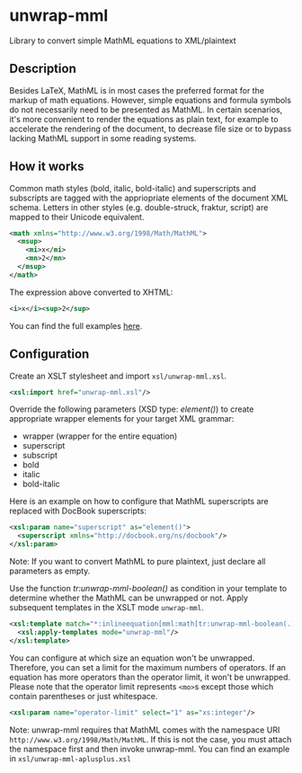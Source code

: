 # unwrap-mml
Library to convert simple MathML equations to XML/plaintext

## Description

Besides LaTeX, MathML is in most cases the preferred format for the markup
of math equations. However, simple equations and formula symbols do not
necessarily need to be presented as MathML. In certain scenarios, it's more
convenient to render the equations as plain text, for example to accelerate the
rendering of the document, to decrease file size or to bypass lacking MathML
support in some reading systems.

## How it works

Common math styles (bold, italic, bold-italic) and superscripts and subscripts are
tagged with the appriopriate elements of the document XML schema. Letters in other
styles (e.g. double-struck, fraktur, script) are mapped to their Unicode equivalent.

```xml
<math xmlns="http://www.w3.org/1998/Math/MathML">
  <msup>
    <mi>x</mi>
    <mn>2</mn>
  </msup>
</math>
```

The expression above converted to XHTML:


```xml
<i>x</i><sup>2</sup>
```

You can find the full examples [here](https://github.com/transpect/unwrap-mml/blob/master/example).

## Configuration

Create an XSLT stylesheet and import `xsl/unwrap-mml.xsl`.

```xml
<xsl:import href="unwrap-mml.xsl"/>
```

Override the following parameters (XSD type: _element()_) to create appropriate
wrapper elements for your target XML grammar:

* wrapper (wrapper for the entire equation)
* superscript
* subscript
* bold
* italic
* bold-italic

Here is an example on how to configure that MathML superscripts are replaced
with DocBook superscripts:

```xml
<xsl:param name="superscript" as="element()">
  <superscript xmlns="http://docbook.org/ns/docbook"/>
</xsl:param>
```

Note: If you want to convert MathML to pure plaintext, just declare all parameters as empty.

Use the function _tr:unwrap-mml-boolean()_ as condition in your template
to determine whether the MathML can be unwrapped or not. Apply subsequent
templates in the XSLT mode `unwrap-mml`.

```xml
<xsl:template match="*:inlineequation[mml:math[tr:unwrap-mml-boolean(.)]]">
  <xsl:apply-templates mode="unwrap-mml"/>
</xsl:template>
```

You can configure at which size an equation won't be unwrapped. Therefore, you
can set a limit for the maximum numbers of operators. If an equation has more
operators than the operator limit, it won't be unwrapped. Please note that the
operator limit represents `<mo>`s except those which contain parentheses or
just whitespace.

```xml
<xsl:param name="operator-limit" select="1" as="xs:integer"/>
```

Note: unwrap-mml requires that MathML comes with the namespace URI
`http://www.w3.org/1998/Math/MathML`. If this is not the case, you must attach
the namespace first and then invoke unwrap-mml. You can find an example
in `xsl/unwrap-mml-aplusplus.xsl`


